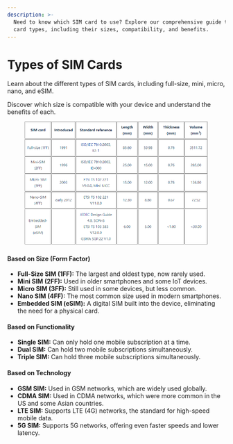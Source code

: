 ```yaml
---
description: >-
  Need to know which SIM card to use? Explore our comprehensive guide to SIM
  card types, including their sizes, compatibility, and benefits.
---
```


# Types of SIM Cards

Learn about the different types of SIM cards, including full-size, mini, micro, nano, and eSIM.&#x20;

Discover which size is compatible with your device and understand the benefits of each.

<figure><img src="../.gitbook/assets/image.png" alt=""><figcaption></figcaption></figure>

#### Based on Size (Form Factor)

* **Full-Size SIM (1FF):** The largest and oldest type, now rarely used.
* **Mini SIM (2FF):** Used in older smartphones and some IoT devices.
* **Micro SIM (3FF):** Still used in some devices, but less common.
* **Nano SIM (4FF):** The most common size used in modern smartphones.
* **Embedded SIM (eSIM):** A digital SIM built into the device, eliminating the need for a physical card.

#### Based on Functionality

* **Single SIM:** Can only hold one mobile subscription at a time.
* **Dual SIM:** Can hold two mobile subscriptions simultaneously.
* **Triple SIM:** Can hold three mobile subscriptions simultaneously.

#### Based on Technology

* **GSM SIM:** Used in GSM networks, which are widely used globally.
* **CDMA SIM:** Used in CDMA networks, which were more common in the US and some Asian countries.
* **LTE SIM:** Supports LTE (4G) networks, the standard for high-speed mobile data.
* **5G SIM:** Supports 5G networks, offering even faster speeds and lower latency.
